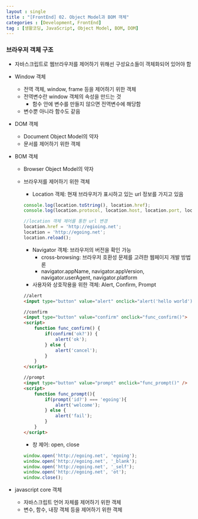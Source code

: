 ```yaml
---
layout : single
title : "[FrontEnd] 02. Object Model과 BOM 객체"
categories : [Development, FrontEnd]
tag : [생활코딩, JavaScript, Object Model, BOM, DOM]
---
```

### 브라우저 객체 구조
* 자바스크립트로 웹브라우저를 제어하기 위해선 구성요소들이 객체화되어 있어야 함
* Window 객체
  * 전역 객체, window, frame 등을 제어하기 위한 객체
  * 전역변수란 window 객체의 속성을 만드는 것
    * 함수 안에 변수를 만들지 않으면 전역변수에 해당함
  * 변수뿐 아니라 함수도 같음
* DOM 객체
  * Document Object Model의 약자
  * 문서를 제어하기 위한 객체
* BOM 객체
  * Browser Object Model의 약자
  * 브라우저를 제어하기 위한 객체
    * Location 객체: 현재 브라우저가 표시하고 있는 url 정보를 가지고 있음
  
    ```javascript
    console.log(location.toString(), location.href);
    console.log(location.protocol, location.host, location.port, location.pathname, location.search, location.hash);

    //location 객체 제어를 통한 url 변경
    location.href = 'http://egioing.net';
    location = 'http://egoing.net';
    location.reload();
    ```
    * Navigator 객체: 브라우저의 버전을 확인 가능
      * cross-browsing: 브라우저 호환성 문제를 고려한 웹페이지 개발 방법론
      * navigator.appName, navigator.appVersion, navigator.userAgent, navigator.platform
    * 사용자와 상호작용을 위한 객체: Alert, Confirm, Prompt 
    ```html
    //alert
    <input type="button" value="alert" onclick="alert('hello world')">
    ```
    ```html
    //confirm
    <input type="button" value="confirm" onclick="func_confirm()">
    <script>
        function func_confirm() {
            if(confirm('ok?')) {
                alert('ok');
            } else {
                alert('cancel');
            }
        }
    </script>
    ```
    ```html
    //prompt
    <input type="button" value="prompt" onclick="func_prompt()" />
    <script>
        function func_prompt(){
            if(prompt('id?') === 'egoing'){
                alert('welcome');
            } else {
                alert('fail');
            }
        }
    </script>
    ```
    * 창 제어: open, close
    ```javascript
    window.open('http://egoing.net', 'egoing');
    window.open('http://egoing.net', '_blank');
    window.open('http://egoing.net', '_self');
    window.open('http://egoing.net', 'ot');
    window.close();
    ```

* javascript core 객체
  * 자바스크립트 언어 자체를 제어하기 위한 객체
  * 변수, 함수, 내장 객체 등을 제어하기 위한 객체